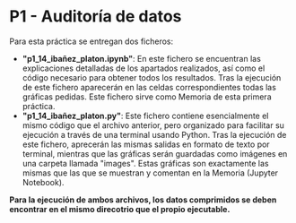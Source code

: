 # P1 - Auditoría de datos

Para esta práctica se entregan dos ficheros: 
- **"p1_14_ibañez_platon.ipynb"**: En este fichero se encuentran las explicaciones detalladas de los apartados realizados, así como
el código necesario para obtener todos los resultados. Tras la ejecución de este fichero aparecerán en las celdas correspondientes
todas las gráficas pedidas. Este fichero sirve como Memoria de esta primera práctica.
- **"p1_14_ibañez_platon.py"**: Este fichero contiene esencialmente el mismo código que el archivo anterior, pero organizado para facilitar
su ejecución a través de una terminal usando Python. Tras la ejecución de este fichero, aprecerán las mismas salidas en formato de texto
por terminal, mientras que las gráficas serán guardadas como imágenes en una carpeta llamada "images". Estas gráficas son exactamente las mismas que las que se muestran y comentan en la Memoria (Jupyter Notebook).

**Para la ejecución de ambos archivos, los datos comprimidos se deben encontrar en el mismo direcotrio que el propio ejecutable.**


